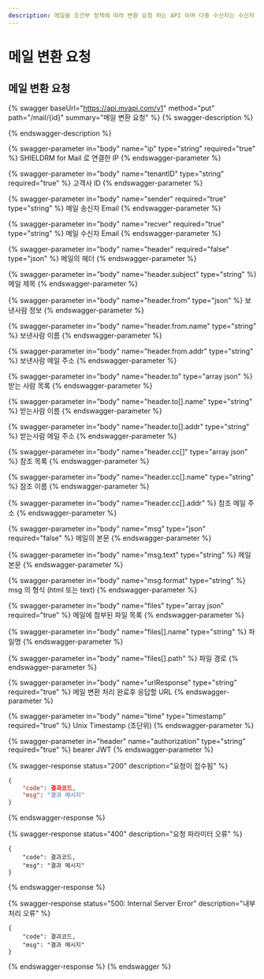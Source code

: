 ```yaml
---
description: 메일을 조건부 정책에 따라 변환 요청 하는 API 이며 다중 수신자는 수신자 개인별로 API 를 호출한다
---
```


# 메일 변환 요청

## 메일 변환 요청

{% swagger baseUrl="https://api.myapi.com/v1" method="put" path="/mail/{id}" summary="메일 변환 요청" %}
{% swagger-description %}

{% endswagger-description %}

{% swagger-parameter in="body" name="ip" type="string" required="true" %}
SHIELDRM for Mail 로 연결한 IP
{% endswagger-parameter %}

{% swagger-parameter in="body" name="tenantID" type="string" required="true" %}
고객사 ID
{% endswagger-parameter %}

{% swagger-parameter in="body" name="sender" required="true" type="string" %}
메일 송신자 Email
{% endswagger-parameter %}

{% swagger-parameter in="body" name="recver" required="true" type="string" %}
메일 수신자 Email
{% endswagger-parameter %}

{% swagger-parameter in="body" name="header" required="false" type="json" %}
메일의 헤더
{% endswagger-parameter %}

{% swagger-parameter in="body" name="header.subject" type="string" %}
메일 제목
{% endswagger-parameter %}

{% swagger-parameter in="body" name="header.from" type="json" %}
보낸사람 정보
{% endswagger-parameter %}

{% swagger-parameter in="body" name="header.from.name" type="string" %}
보낸사람 이름
{% endswagger-parameter %}

{% swagger-parameter in="body" name="header.from.addr" type="string" %}
보낸사람 메일 주소
{% endswagger-parameter %}

{% swagger-parameter in="body" name="header.to" type="array json" %}
받는 사람 목록
{% endswagger-parameter %}

{% swagger-parameter in="body" name="header.to[].name" type="string" %}
받는사람 이름
{% endswagger-parameter %}

{% swagger-parameter in="body" name="header.to[].addr" type="string" %}
받는사람 메일 주소
{% endswagger-parameter %}

{% swagger-parameter in="body" name="header.cc[]" type="array json" %}
참조 목록
{% endswagger-parameter %}

{% swagger-parameter in="body" name="header.cc[].name" type="string" %}
참조 이름
{% endswagger-parameter %}

{% swagger-parameter in="body" name="header.cc[].addr" %}
참조 메일 주소
{% endswagger-parameter %}

{% swagger-parameter in="body" name="msg" type="json" required="false" %}
메일의 본문
{% endswagger-parameter %}

{% swagger-parameter in="body" name="msg.text" type="string" %}
메일 본문
{% endswagger-parameter %}

{% swagger-parameter in="body" name="msg.format" type="string" %}
msg 의 형식 (html 또는 text)
{% endswagger-parameter %}

{% swagger-parameter in="body" name="files" type="array json" required="true" %}
메일에 첨부된 파일 목록
{% endswagger-parameter %}

{% swagger-parameter in="body" name="files[].name" type="string" %}
파일명
{% endswagger-parameter %}

{% swagger-parameter in="body" name="files[].path" %}
파일 경로
{% endswagger-parameter %}

{% swagger-parameter in="body" name="urlResponse" type="string" required="true" %}
메일 변환 처리 완료후 응답할 URL
{% endswagger-parameter %}

{% swagger-parameter in="body" name="time" type="timestamp" required="true" %}
Unix Timestamp (초단위)
{% endswagger-parameter %}

{% swagger-parameter in="header" name="authorization" type="string" required="true" %}
bearer JWT
{% endswagger-parameter %}

{% swagger-response status="200" description="요청이 접수됨" %}
```json
{
    "code": 결과코드,
    "msg": "결과 메시지"
}
```
{% endswagger-response %}

{% swagger-response status="400" description="요청 파라미터 오류" %}
```
{
    "code": 결과코드,
    "msg": "결과 메시지"
}
```
{% endswagger-response %}

{% swagger-response status="500: Internal Server Error" description="내부 처리 오류" %}
```
{
    "code": 결과코드,
    "msg": "결과 메시지"
}
```
{% endswagger-response %}
{% endswagger %}
